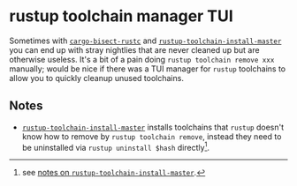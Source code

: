 # rustup toolchain manager TUI

Sometimes with [`cargo-bisect-rustc`] and [`rustup-toolchain-install-master`] you can end up with stray nightlies that are never cleaned up but are otherwise useless. It's a bit of a pain doing `rustup toolchain remove xxx` manually; would be nice if there was a TUI manager for `rustup` toolchains to allow you to quickly cleanup unused toolchains.

## Notes

- [`rustup-toolchain-install-master`] installs toolchains that `rustup` doesn't know how to remove by `rustup toolchain remove`, instead they need to be uninstalled via `rustup uninstall $hash` directly[^direct-uninstall].

[^direct-uninstall]: see [notes on `rustup-toolchain-install-master`](../../rust-lang/rust/compiler/utilities/rustup-toolchain-install-master.md).

[`cargo-bisect-rustc`]: https://github.com/rust-lang/cargo-bisect-rustc
[`rustup-toolchain-install-master`]: https://github.com/kennytm/rustup-toolchain-install-master
